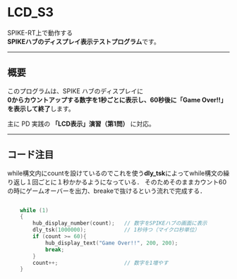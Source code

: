 # LCD_S3

SPIKE-RT上で動作する  
**SPIKEハブのディスプレイ表示テストプログラム**です。

---

##  概要

このプログラムは、SPIKE ハブのディスプレイに  
**0からカウントアップする数字を1秒ごとに表示し、60秒後に「Game Over!!」を表示して終了**します。

主に PD 実践の **「LCD表示」演習（第1問）** に対応。

---

## コード注目
while構文内にcountを設けているのでこれを使う**dly_tsk**によってwhile構文の繰り返し１回ごとに１秒かかるようになっている．
そのためそのままカウント60の時にゲームオーバーを出力、breakeで抜けるという流れで完成する．

```c

    while (1)
    {
        hub_display_number(count);   // 数字をSPIKEハブの画面に表示
        dly_tsk(1000000);            // 1秒待つ（マイクロ秒単位）
        if (count >= 60){
            hub_display_text("Game Over!!", 200, 200);
            break;
        }
        count++;                     // 数字を1増やす
    }
```